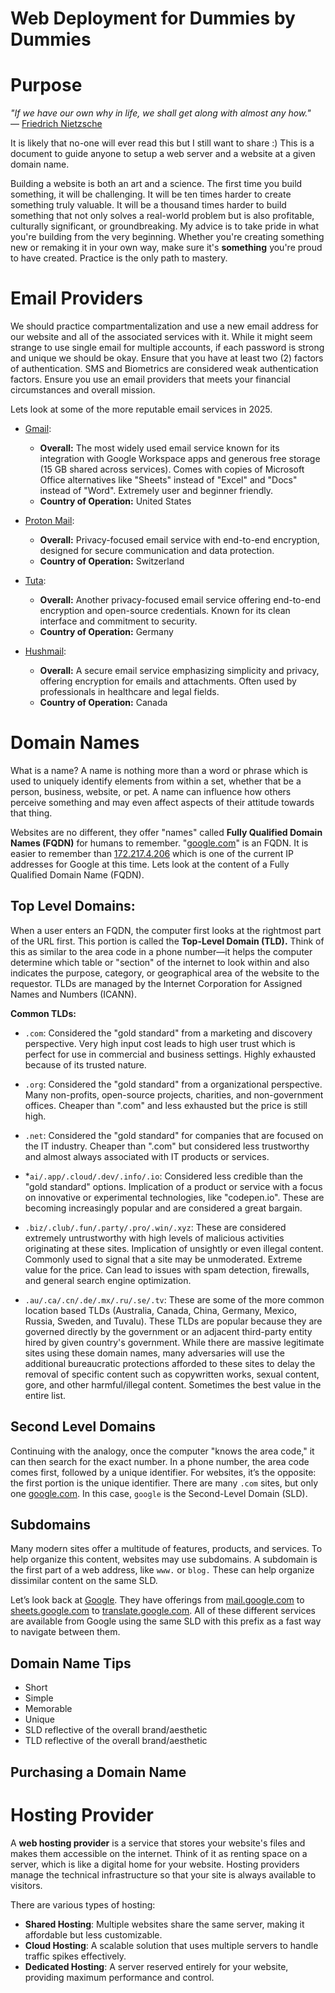 # Web Deployment for Dummies by Dummies


# Purpose

_"If we have our own why in life, we shall get along with almost any how."_  
— [Friedrich Nietzsche](https://en.wikipedia.org/wiki/Friedrich_Nietzsche)

It is likely that no-one will ever read this but I still want to share :) This is a document to guide anyone to setup a web server and a website at a given domain name.

Building a website is both an art and a science. The first time you build something, it will be challenging. It will be ten times harder to create something truly valuable. It will be a thousand times harder to build something that not only solves a real-world problem but is also profitable, culturally significant, or groundbreaking. My advice is to take pride in what you're building from the very beginning. Whether you're creating something new or remaking it in your own way, make sure it's **something** you're proud to have created. Practice is the only path to mastery.
# Email Providers
We should practice compartmentalization and use a new email address for our website and all of the associated services with it. While it might seem strange to use single email for multiple accounts, if each password is strong and unique we should be okay. Ensure that you have at least two (2) factors of authentication. SMS and Biometrics are considered weak authentication factors. Ensure you use an email providers that meets your financial circumstances and overall mission.

Lets look at some of the more reputable email services in 2025.

- [Gmail](mail.google.com): 
	- **Overall:** The most widely used email service known for its integration with Google Workspace apps and generous free storage (15 GB shared across services). Comes with copies of Microsoft Office alternatives like "Sheets" instead of "Excel" and "Docs" instead of "Word". Extremely user and beginner friendly.  
	- **Country of Operation:** United States
	
- [Proton Mail](https://proton.me/):
	- **Overall:** Privacy-focused email service with end-to-end encryption, designed for secure communication and data protection.
	- **Country of Operation:** Switzerland
	
- [Tuta]():
	- **Overall:** Another privacy-focused email service offering end-to-end encryption and open-source credentials. Known for its clean interface and commitment to security.
	- **Country of Operation:** Germany
	
- [Hushmail]():
	- **Overall:** A secure email service emphasizing simplicity and privacy, offering encryption for emails and attachments. Often used by professionals in healthcare and legal fields.
	- **Country of Operation:** Canada



# Domain Names
What is a name? A name is nothing more than a word or phrase which is used to uniquely identify elements from within a set, whether that be a person, business, website, or pet. A name can influence how others perceive something and may even affect aspects of their attitude towards that thing. 

Websites are no different, they offer "names" called **Fully Qualified Domain Names (FQDN)** for humans to remember. "[google.com](https://www.google.com)" is an FQDN. It is easier to remember than [172.217.4.206](https:///172.217.4.206) which is one of the current IP addresses for Google at this time. Lets look at the content of a Fully Qualified Domain Name (FQDN).


## Top Level Domains:

When a user enters an FQDN, the computer first looks at the rightmost part of the URL first. This portion is called the **Top-Level Domain (TLD).** Think of this as similar to the area code in a phone number—it helps the computer determine which table or "section" of the internet to look within and also indicates the purpose, category, or geographical area of the website to the requestor. TLDs are managed by the Internet Corporation for Assigned Names and Numbers (ICANN).

**Common TLDs:** 
- `.com`:  Considered the "gold standard" from a marketing and discovery perspective. Very high input cost leads to high user trust which is perfect for use in commercial and business settings. Highly exhausted because of its trusted nature. 

- `.org`: Considered the "gold standard" from a organizational perspective. Many non-profits, open-source projects, charities, and non-government offices. Cheaper than ".com" and less exhausted but the price is still high.  

- `.net`: Considered the "gold standard" for companies that are focused on the IT industry. Cheaper than ".com" but considered less trustworthy and almost always associated with IT products or services. 

- *`ai/.app/.cloud/.dev/.info/.io`: Considered less credible than the "gold standard" options. Implication of a product or service with a focus on innovative or experimental technologies, like "codepen.io". These are becoming increasingly popular and are considered a great bargain.  

- `.biz/.club/.fun/.party/.pro/.win/.xyz`: These are considered extremely untrustworthy with high levels of malicious activities originating at these sites. Implication of unsightly or even illegal content. Commonly used to signal that a site may be unmoderated. Extreme value for the price. Can lead to issues with spam detection, firewalls, and general search engine optimization. 

- `.au/.ca/.cn/.de/.mx/.ru/.se/.tv`: These are some of the more common location based TLDs (Australia, Canada, China, Germany, Mexico, Russia, Sweden, and Tuvalu). These TLDs are  popular because they are governed directly by the government or an adjacent third-party entity hired by given country's government. While there are massive legitimate sites using these domain names, many adversaries will use the  additional bureaucratic protections afforded to these sites to delay the removal of specific content such as copywritten works, sexual content, gore, and other harmful/illegal content. Sometimes the best value in the entire list. 

## Second Level Domains

Continuing with the analogy, once the computer "knows the area code," it can then search for the exact number. In a phone number, the area code comes first, followed by a unique identifier. For websites, it’s the opposite: the first portion is the unique identifier. There are many `.com` sites, but only one [google.com](https://www.google.com). In this case, `google` is the Second-Level Domain (SLD).

## Subdomains

Many modern sites offer a multitude of features, products, and services. To help organize this content, websites may use subdomains. A subdomain is the first part of a web address, like `www.` or `blog.` These can help organize dissimilar content on the same SLD. 

Let’s look back at [Google](https://www.google.com). They have offerings from [mail.google.com](https://mail.google.com) to [sheets.google.com](https://sheets.google.com) to [translate.google.com](https://translate.google.com). All of these different services are available from Google using the same SLD with this prefix as a fast way to navigate between them.

## Domain Name Tips
- Short
- Simple
- Memorable
- Unique
- SLD reflective of the overall brand/aesthetic
- TLD reflective of the overall brand/aesthetic 
## Purchasing a Domain Name



 
# Hosting Provider
A **web hosting provider** is a service that stores your website's files and makes them accessible on the internet. Think of it as renting space on a server, which is like a digital home for your website. Hosting providers manage the technical infrastructure so that your site is always available to visitors.

There are various types of hosting:

- **Shared Hosting**: Multiple websites share the same server, making it affordable but less customizable.
- **Cloud Hosting**: A scalable solution that uses multiple servers to handle traffic spikes effectively.
- **Dedicated Hosting**: A server reserved entirely for your website, providing maximum performance and control.
